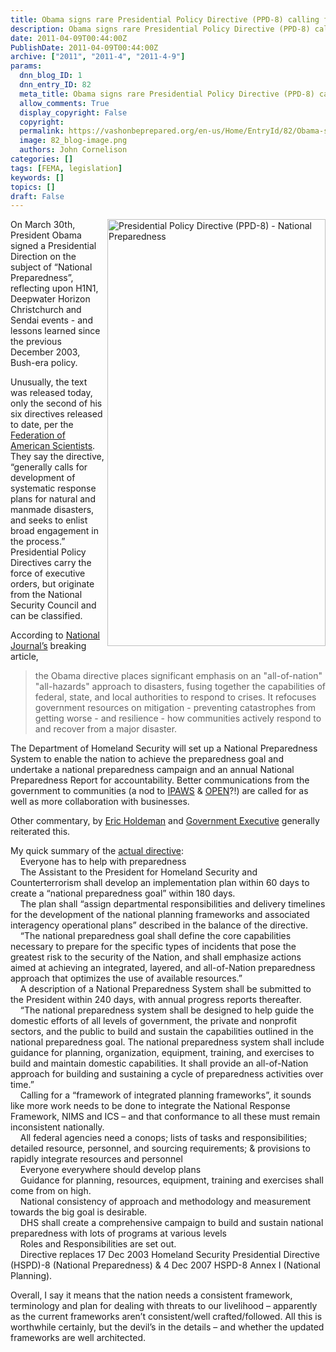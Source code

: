 ```yaml
---
title: Obama signs rare Presidential Policy Directive (PPD-8) calling for National Preparedness Goal & System
description: Obama signs rare Presidential Policy Directive (PPD-8) calling for National Preparedness Goal & System
date: 2011-04-09T00:44:00Z
PublishDate: 2011-04-09T00:44:00Z
archive: ["2011", "2011-4", "2011-4-9"]
params:
  dnn_blog_ID: 1
  dnn_entry_ID: 82
  meta_title: Obama signs rare Presidential Policy Directive (PPD-8) calling for National Preparedness Goal & System
  allow_comments: True
  display_copyright: False
  copyright:
  permalink: https://vashonbeprepared.org/en-us/Home/EntryId/82/Obama-signs-rare-Presidential-Policy-Directive-PPD-8-calling-for-National-Preparedness-Goal-amp-System
  image: 82_blog-image.png
  authors: John Cornelison
categories: []
tags: [FEMA, legislation]
keywords: []
topics: []
draft: False
---
```


<p><a href="http://www.fas.org/irp/offdocs/ppd/ppd-8.pdf"><img title="Presidential Policy Directive (PPD-8) - National Preparedness" border="0" alt="Presidential Policy Directive (PPD-8) - National Preparedness" align="right" width="349" height="683" style="background-image: none; border-bottom: 0px; border-left: 0px; padding-left: 0px; padding-right: 0px; display: inline; float: right; border-top: 0px; border-right: 0px; padding-top: 0px" src="./images/82/Windows-Live-Writer-07302e7ea1f4_E81C-Presidential_Policy_Directive_(PPD-8)_-_National_Preparedness_3.jpg" /></a>On March 30th, President Obama signed a Presidential Direction on the subject of “National Preparedness”, reflecting upon H1N1, Deepwater Horizon Christchurch and Sendai events - and lessons learned since the previous December 2003, Bush-era policy.&#160;</p>
<p>Unusually, the text was released today, only the second of his six directives released to date, per the <a target="_blank" href="http://www.fas.org/blog/secrecy/2011/04/ppd-8.html">Federation of American Scientists</a>. They say the directive, “generally calls for development of systematic response plans for natural and manmade disasters, and seeks to enlist broad engagement in the process.” Presidential Policy Directives carry the force of executive orders, but originate from the National Security Council and can be classified.</p>
<p>According to <a target="_blank" href="http://www.nationaljournal.com/whitehouse/obama-signs-policy-directive-on-preparedness-20110405">National Journal’s</a> breaking article,</p>
<blockquote>
<p>the Obama directive places significant emphasis on an "all-of-nation" "all-hazards" approach to disasters, fusing together the capabilities of federal, state, and local authorities to respond to crises. It refocuses government resources on mitigation - preventing catastrophes from getting worse - and resilience - how communities actively respond to and recover from a major disaster.</p>
</blockquote>
<p>The Department of Homeland Security will set up a National Preparedness System to enable the nation to achieve the preparedness goal and undertake a national preparedness campaign and an annual National Preparedness Report for accountability. Better communications from the government to communities (a nod to <a target="_blank" href="http://www.fema.gov/about/programs/disastermanagement/index.shtm">IPAWS</a> &amp; <a target="_blank" href="http://www.fema.gov/emergency/ipaws/aggregator.shtm#1">OPEN</a>?!) are called for as well as more collaboration with businesses.</p>
<p>Other commentary, by <a target="_blank" href="http://www.emergencymgmt.com/emergency-blogs/disaster-zone/obama-signs-policy-directive-on-preparedness-040611.html">Eric Holdeman</a> and <a target="_blank" href="http://www.govexec.com/dailyfed/0411/040611emergency-response.htm">Government Executive</a> generally reiterated this.</p>
<p>My quick summary of the <a target="_blank" href="http://www.fas.org/irp/offdocs/ppd/ppd-8.pdf">actual directive</a>: <br />
<img align="middle" alt="" src="http://www.dotnetscraps.com/samples/bullets/022.gif" />&#160;&#160;&#160; Everyone has to help with preparedness <br />
<img align="middle" alt="" src="http://www.dotnetscraps.com/samples/bullets/022.gif" />&#160;&#160;&#160; The Assistant to the President for Homeland Security and Counterterrorism shall develop an implementation plan within 60 days to create a “national preparedness goal” within 180 days. <br />
<img align="middle" alt="" src="http://www.dotnetscraps.com/samples/bullets/022.gif" />&#160;&#160;&#160; The plan shall “assign departmental responsibilities and delivery timelines for the development of the national planning frameworks and associated interagency operational plans” described in the balance of the directive. <br />
<img align="middle" alt="" src="http://www.dotnetscraps.com/samples/bullets/022.gif" />&#160;&#160;&#160; “The national preparedness goal shall define the core capabilities necessary to prepare for the specific types of incidents that pose the greatest risk to the security of the Nation, and shall emphasize actions aimed at achieving an integrated, layered, and all-of-Nation preparedness approach that optimizes the use of available resources.” <br />
<img align="middle" alt="" src="http://www.dotnetscraps.com/samples/bullets/022.gif" />&#160;&#160;&#160; A description of a National Preparedness System shall be submitted to the President within 240 days, with annual progress reports thereafter. <br />
<img align="middle" alt="" src="http://www.dotnetscraps.com/samples/bullets/022.gif" />&#160;&#160;&#160; “The national preparedness system shall be designed to help guide the domestic efforts of all levels of government, the private and nonprofit sectors, and the public to build and sustain the capabilities outlined in the national preparedness goal. The national preparedness system shall include guidance for planning, organization, equipment, training, and exercises to build and maintain domestic capabilities. It shall provide an all-of-Nation approach for building and sustaining a cycle of preparedness activities over time.” <br />
<img align="middle" alt="" src="http://www.dotnetscraps.com/samples/bullets/022.gif" />&#160;&#160;&#160; Calling for a “framework of integrated planning frameworks”, it sounds like more work needs to be done to integrate the National Response Framework, NIMS and ICS – and that conformance to all these must remain inconsistent nationally. <br />
<img align="middle" alt="" src="http://www.dotnetscraps.com/samples/bullets/022.gif" />&#160;&#160;&#160; All federal agencies need a conops; lists of tasks and responsibilities; detailed resource, personnel, and sourcing requirements; &amp; provisions to rapidly integrate resources and personnel <br />
<img align="middle" alt="" src="http://www.dotnetscraps.com/samples/bullets/022.gif" />&#160;&#160;&#160; Everyone everywhere should develop plans <br />
<img align="middle" alt="" src="http://www.dotnetscraps.com/samples/bullets/022.gif" />&#160;&#160;&#160; Guidance for planning, resources, equipment, training and exercises shall come from on high. <br />
<img align="middle" alt="" src="http://www.dotnetscraps.com/samples/bullets/022.gif" />&#160;&#160;&#160; National consistency of approach and methodology and measurement towards the big goal is desirable. <br />
<img align="middle" alt="" src="http://www.dotnetscraps.com/samples/bullets/022.gif" />&#160;&#160;&#160; DHS shall create a comprehensive campaign to build and sustain national preparedness with lots of programs at various levels <br />
<img align="middle" alt="" src="http://www.dotnetscraps.com/samples/bullets/022.gif" />&#160;&#160;&#160; Roles and Responsibilities are set out. <br />
<img align="middle" alt="" src="http://www.dotnetscraps.com/samples/bullets/022.gif" />&#160;&#160;&#160; Directive replaces 17 Dec 2003 Homeland Security Presidential Directive (HSPD)-8 (National Preparedness) &amp; 4 Dec 2007 HSPD-8 Annex I (National Planning).</p>
<p>Overall, I say it means that the nation needs a consistent framework, terminology and plan for dealing with threats to our livelihood – apparently as the current frameworks aren’t consistent/well crafted/followed. All this is worthwhile certainly, but the devil’s in the details – and whether the updated frameworks are well architected.</p>
